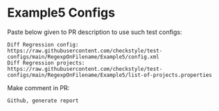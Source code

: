 # Example5 Configs
Paste below given to PR description to use such test configs:
```
Diff Regression config: https://raw.githubusercontent.com/checkstyle/test-configs/main/RegexpOnFilename/Example5/config.xml
Diff Regression projects: https://raw.githubusercontent.com/checkstyle/test-configs/main/RegexpOnFilename/Example5/list-of-projects.properties
```
Make comment in PR:
```
Github, generate report
```
